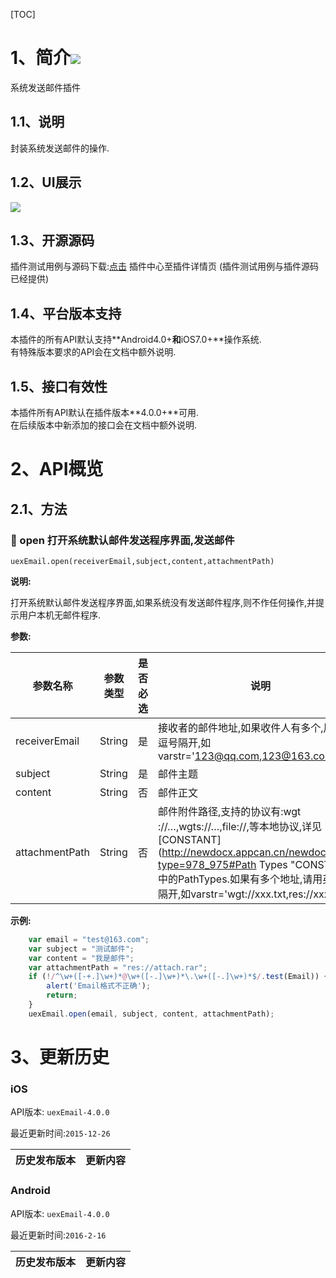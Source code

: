 [TOC]

# 1、简介[![](http://appcan-download.oss-cn-beijing.aliyuncs.com/%E5%85%AC%E6%B5%8B%2Fgf.png)]() 
系统发送邮件插件

## 1.1、说明
 封装系统发送邮件的操作.

## 1.2、UI展示
 ![](http://newdocx.appcan.cn/docximg/152402m2015e6w7q.jpg)

## 1.3、开源源码
插件测试用例与源码下载:[点击](http://plugin.appcan.cn/details.html?id=171_index) 插件中心至插件详情页 (插件测试用例与插件源码已经提供)

## 1.4、平台版本支持
本插件的所有API默认支持**Android4.0+**和**iOS7.0+**操作系统.  
有特殊版本要求的API会在文档中额外说明.

## 1.5、接口有效性
本插件所有API默认在插件版本**4.0.0+**可用.  
在后续版本中新添加的接口会在文档中额外说明.

# 2、API概览

## 2.1、方法

### 🍭 open 打开系统默认邮件发送程序界面,发送邮件

`uexEmail.open(receiverEmail,subject,content,attachmentPath)`

**说明:**

打开系统默认邮件发送程序界面,如果系统没有发送邮件程序,则不作任何操作,并提示用户本机无邮件程序.

**参数:**


| 参数名称           | 参数类型   | 是否必选 | 说明                                       |
| -------------- | ------ | ---- | ---------------------------------------- |
| receiverEmail  | String | 是    | 接收者的邮件地址,如果收件人有多个,用英文逗号隔开,如varstr='123@qq.com,123@163.com' |
| subject        | String | 是    | 邮件主题                                     |
| content        | String | 否    | 邮件正文                                     |
| attachmentPath | String | 否    | 邮件附件路径,支持的协议有:wgt ://…,wgts://…,file://,等本地协议,详见[CONSTANT](http://newdocx.appcan.cn/newdocx/docx?type=978_975#Path Types "CONSTANT")中的PathTypes.如果有多个地址,请用英文逗号隔开,如varstr='wgt://xxx.txt,res://xxx.png' |

**示例:**

```javascript
    var email = "test@163.com";
    var subject = "测试邮件";
    var content = "我是邮件";
    var attachmentPath = "res://attach.rar";
    if (!/^\w+([-+.]\w+)*@\w+([-.]\w+)*\.\w+([-.]\w+)*$/.test(Email)) {
        alert('Email格式不正确');
        return;
    }
    uexEmail.open(email, subject, content, attachmentPath);
```
# 3、更新历史

### iOS

API版本: `uexEmail-4.0.0`

最近更新时间:`2015-12-26`

| 历史发布版本 | 更新内容                       |
| ------ | -------------------------- |

### Android

API版本: `uexEmail-4.0.0`

最近更新时间:`2016-2-16`

| 历史发布版本 | 更新内容     |
| ------ | -------- |
